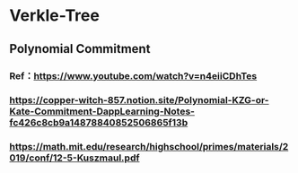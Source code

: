 # Verkle-Tree
## Polynomial Commitment
### Ref：https://www.youtube.com/watch?v=n4eiiCDhTes
###     https://copper-witch-857.notion.site/Polynomial-KZG-or-Kate-Commitment-DappLearning-Notes-fc426c8cb9a14878840852506865f13b
###      https://math.mit.edu/research/highschool/primes/materials/2019/conf/12-5-Kuszmaul.pdf

